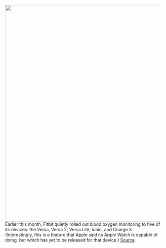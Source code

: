<img src='https://cdn.vox-cdn.com/thumbor/IewBb1QkopxuSSk_p-NRi4FqWyg=/0x0:2040x1360/1200x800/filters:focal(857x517:1183x843)/cdn.vox-cdn.com/uploads/chorus_image/image/66213491/akrales_190903_3635_0139.0.jpg' width='700px' /><br/>
Earlier this month, Fitbit quietly rolled out blood oxygen monitoring to five of its devices: the Versa, Versa 2, Versa Lite, Ionic, and Charge 3. (Interestingly, this is a feature that Apple said its Apple Watch is capable of doing, but which has yet to be released for that device.)
<a href='https://www.theverge.com/2020/1/29/21113434/fitbit-blood-oxygen-levels-monitor-sleep-data-how-to'> Source <a/>